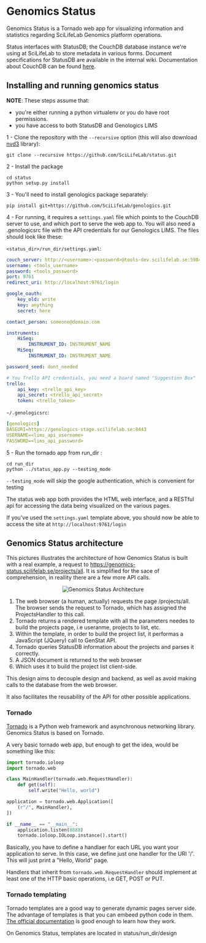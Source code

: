 # Genomics Status

Genomics Status is a Tornado web app for visualizing information and statistics regarding SciLifeLab Genomics platform operations.

Status interfaces with StatusDB; the CouchDB database instance we're using at SciLifeLab to store metadata in 
various forms. Document specifications for StatusDB are available in the internal wiki. Documentation about CouchDB can be found [here](http://guide.couchdb.org/).

## Installing and running genomics status

**NOTE**: These steps assume that:
* you're either running a python virtualenv or you do have root permissions.
* you have access to both StatusDB and Genologics LIMS

1 - Clone the repository with the `--recursive` option (this will also download [nvd3](http://nvd3.org/) library):

```
git clone --recursive https://github.com/SciLifeLab/status.git
```

2 - Install the package

```
cd status
python setup.py install
```

3 - You'll need to install genologics package separately:

```
pip install git+https://github.com/SciLifeLab/genologics.git
```

4 - For running, it requires a `settings.yaml` file which points to the CouchDB server to use, and which port to
serve the web app to. You will also need a .genologicsrc file with the API credentials for our Genologics LIMS. The files should look like these:

`<status_dir>/run_dir/settings.yaml`:
```yaml
couch_server: http://<username>:<password>@tools-dev.scilifelab.se:5984
username: <tools_username>
password: <tools_password>
port: 9761
redirect_uri: http://localhost:9761/login

google_oauth:
    key_old: write
    key: anything
    secret: here

contact_person: someone@domain.com

instruments:
    HiSeq:
        INSTRUMENT_ID: INSTRUMENT_NAME
    MiSeq:
        INSTRUMENT_ID: INSTRUMENT_NAME

password_seed: dont_needed

# You Trello API credentials, you need a board named "Suggestion Box"
trello:
    api_key: <trello_api_key>
    api_secret: <trello_api_secret>
    token: <trello_token>
```

`~/.genologicsrc`:
```yaml
[genologics]
BASEURI=https://genologics-stage.scilifelab.se:8443
USERNAME=<lims_api_username>
PASSWORD=<lims_api_password>
```
5 - Run the tornado app from run_dir :
```
cd run_dir
python ../status_app.py --testing_mode
```

`--testing_mode` will skip the google authentication, which is convenient for testing

The status web app both provides the HTML web interface, and a RESTful api for accessing the data being
visualized on the various pages.

If you've used the `settings.yaml` template above, you should now be able to access the site at `http://localhost:9761/login`

## Genomics Status architecture

This pictures illustrates the architecture of how Genomics Status is built with a real example, a request to https://genomics-status.scilifelab.se/projects/all. It is simplified for the sace of comprehension, in reallity there are a few more API calls.

<p align="center">
  <img src="https://raw.githubusercontent.com/guillermo-carrasco/status/master/doc/genomics_status.png"
       alt="Genomics Status Architecture"/>
</p>

1. The web browser (a human, actually) requests the page /projects/all. The browser sends the request to Tornado, which has assigned the ProjectsHandler to this call.
2. Tornado returns a rendered template with all the parameters needes to build the projects page, i.e useranme, projects to list, etc.
3. Within the template, in order to build the project list, it performas a JavaScript (JQuery) call to GenStat API.
4. Tornado queries StatusDB information about the projects and parses it correctly.
5. A JSON document is returned to the web browser
6. Which uses it to build the project list client-side.

This design aims to decouple design and backend, as well as avoid making calls to the database from the web browser. 

It also facilitates the reusability of the API for other possible applications.

### Tornado
[Tornado](http://www.tornadoweb.org/en/stable/) is a Python web framework and asynchronous networking library. Genomics Status is based on Tornado. 

A very basic tornado web app, but enough to get the idea, would be something like this: 

```python
import tornado.ioloop
import tornado.web

class MainHandler(tornado.web.RequestHandler):
    def get(self):
        self.write("Hello, world")

application = tornado.web.Application([
    (r"/", MainHandler),
])

if __name__ == "__main__":
    application.listen(8888)
    tornado.ioloop.IOLoop.instance().start()
```

Basically, you have to define a handlaer for each URL you want your application to serve. In this case, we define just one handler for the URI '/'. This will just print a "Hello, World" page.

Handlers that inherit from ```tornado.web.RequestHandler``` should implement at least one of the HTTP basic operations, i.e GET, POST or PUT. 

### Tornado templating
Tornado templates are a good way to generate dynamic pages server side. The advantage of templates is that you can embeed python code in them. [The official documentation](http://www.tornadoweb.org/en/stable/template.html) is good enough to learn how they work.

On Genomics Status, templates are located in status/run_dir/design
